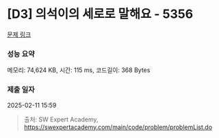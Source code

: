 # [D3] 의석이의 세로로 말해요 - 5356 

[문제 링크](https://swexpertacademy.com/main/code/problem/problemDetail.do?contestProbId=AWVWgkP6sQ0DFAUO) 

### 성능 요약

메모리: 74,624 KB, 시간: 115 ms, 코드길이: 368 Bytes

### 제출 일자

2025-02-11 15:59



> 출처: SW Expert Academy, https://swexpertacademy.com/main/code/problem/problemList.do